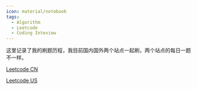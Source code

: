 ```yaml
---
icon: material/notebook
tags:
  - Algorithm
  - Leetcode
  - Coding Inteview
---
```


这里记录了我的刷题历程，我目前国内国外两个站点一起刷，两个站点的每日一题不一样。

[Leetcode CN](https://leetcode-cn.com)

[Leetcode US](https://leetcode.com)
